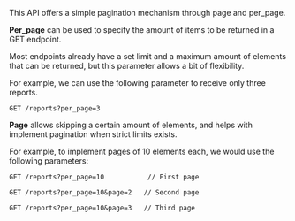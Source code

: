 This API offers a simple pagination mechanism through page and per_page.

**Per_page** can be used to specify the amount of items to be returned in a GET endpoint.

Most endpoints already have a set limit and a maximum amount of elements that can be returned, but this parameter allows a bit of flexibility.

For example, we can use the following parameter to receive only three reports.

```
GET /reports?per_page=3
```

**Page** allows skipping a certain amount of elements, and helps with implement pagination when strict limits exists.

For example, to implement pages of 10 elements each, we would use the following parameters:

```
GET /reports?per_page=10           // First page

GET /reports?per_page=10&page=2   // Second page

GET /reports?per_page=10&page=3   // Third page
```